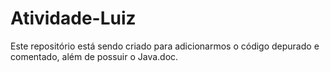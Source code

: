 # Atividade-Luiz
Este repositório está sendo criado para adicionarmos  o  código depurado e comentado, além de possuir o Java.doc.
